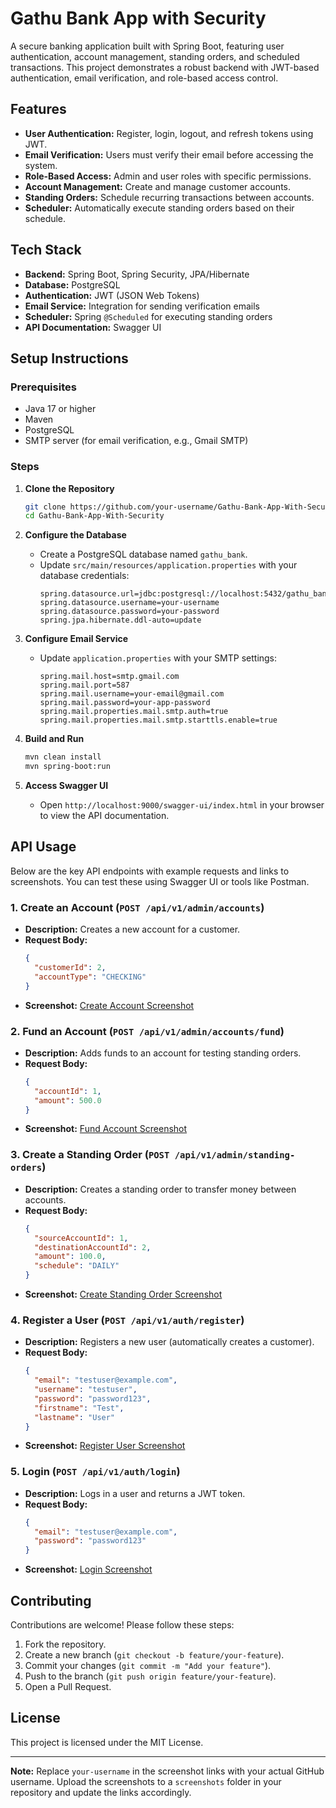 # Gathu Bank App with Security

A secure banking application built with Spring Boot, featuring user authentication, account management, standing orders, and scheduled transactions. This project demonstrates a robust backend with JWT-based authentication, email verification, and role-based access control.

## Features
- **User Authentication:** Register, login, logout, and refresh tokens using JWT.
- **Email Verification:** Users must verify their email before accessing the system.
- **Role-Based Access:** Admin and user roles with specific permissions.
- **Account Management:** Create and manage customer accounts.
- **Standing Orders:** Schedule recurring transactions between accounts.
- **Scheduler:** Automatically execute standing orders based on their schedule.

## Tech Stack
- **Backend:** Spring Boot, Spring Security, JPA/Hibernate
- **Database:** PostgreSQL
- **Authentication:** JWT (JSON Web Tokens)
- **Email Service:** Integration for sending verification emails
- **Scheduler:** Spring `@Scheduled` for executing standing orders
- **API Documentation:** Swagger UI

## Setup Instructions

### Prerequisites
- Java 17 or higher
- Maven
- PostgreSQL
- SMTP server (for email verification, e.g., Gmail SMTP)

### Steps
1. **Clone the Repository**
   ```bash
   git clone https://github.com/your-username/Gathu-Bank-App-With-Security.git
   cd Gathu-Bank-App-With-Security
   ```

2. **Configure the Database**
   - Create a PostgreSQL database named `gathu_bank`.
   - Update `src/main/resources/application.properties` with your database credentials:
     ```properties
     spring.datasource.url=jdbc:postgresql://localhost:5432/gathu_bank
     spring.datasource.username=your-username
     spring.datasource.password=your-password
     spring.jpa.hibernate.ddl-auto=update
     ```

3. **Configure Email Service**
   - Update `application.properties` with your SMTP settings:
     ```properties
     spring.mail.host=smtp.gmail.com
     spring.mail.port=587
     spring.mail.username=your-email@gmail.com
     spring.mail.password=your-app-password
     spring.mail.properties.mail.smtp.auth=true
     spring.mail.properties.mail.smtp.starttls.enable=true
     ```

4. **Build and Run**
   ```bash
   mvn clean install
   mvn spring-boot:run
   ```

5. **Access Swagger UI**
   - Open `http://localhost:9000/swagger-ui/index.html` in your browser to view the API documentation.

## API Usage
Below are the key API endpoints with example requests and links to screenshots. You can test these using Swagger UI or tools like Postman.

### 1. Create an Account (`POST /api/v1/admin/accounts`)
- **Description:** Creates a new account for a customer.
- **Request Body:**
  ```json
  {
    "customerId": 2,
    "accountType": "CHECKING"
  }
  ```
- **Screenshot:** [Create Account Screenshot](https://github.com/your-username/Gathu-Bank-App-With-Security/blob/main/screenshots/create-account.png)

### 2. Fund an Account (`POST /api/v1/admin/accounts/fund`)
- **Description:** Adds funds to an account for testing standing orders.
- **Request Body:**
  ```json
  {
    "accountId": 1,
    "amount": 500.0
  }
  ```
- **Screenshot:** [Fund Account Screenshot](https://github.com/your-username/Gathu-Bank-App-With-Security/blob/main/screenshots/fund-account.png)

### 3. Create a Standing Order (`POST /api/v1/admin/standing-orders`)
- **Description:** Creates a standing order to transfer money between accounts.
- **Request Body:**
  ```json
  {
    "sourceAccountId": 1,
    "destinationAccountId": 2,
    "amount": 100.0,
    "schedule": "DAILY"
  }
  ```
- **Screenshot:** [Create Standing Order Screenshot](https://github.com/your-username/Gathu-Bank-App-With-Security/blob/main/screenshots/create-standing-order.png)

### 4. Register a User (`POST /api/v1/auth/register`)
- **Description:** Registers a new user (automatically creates a customer).
- **Request Body:**
  ```json
  {
    "email": "testuser@example.com",
    "username": "testuser",
    "password": "password123",
    "firstname": "Test",
    "lastname": "User"
  }
  ```
- **Screenshot:** [Register User Screenshot](https://github.com/your-username/Gathu-Bank-App-With-Security/blob/main/screenshots/register-user.png)

### 5. Login (`POST /api/v1/auth/login`)
- **Description:** Logs in a user and returns a JWT token.
- **Request Body:**
  ```json
  {
    "email": "testuser@example.com",
    "password": "password123"
  }
  ```
- **Screenshot:** [Login Screenshot](https://github.com/your-username/Gathu-Bank-App-With-Security/blob/main/screenshots/login.png)

## Contributing
Contributions are welcome! Please follow these steps:
1. Fork the repository.
2. Create a new branch (`git checkout -b feature/your-feature`).
3. Commit your changes (`git commit -m "Add your feature"`).
4. Push to the branch (`git push origin feature/your-feature`).
5. Open a Pull Request.

## License
This project is licensed under the MIT License.

---

**Note:** Replace `your-username` in the screenshot links with your actual GitHub username. Upload the screenshots to a `screenshots` folder in your repository and update the links accordingly.

